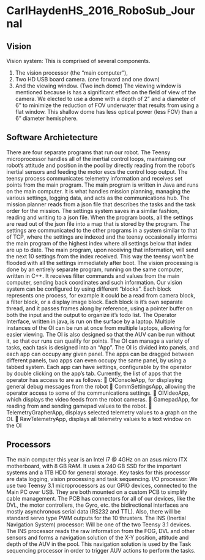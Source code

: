 # CarlHaydenHS_2016_RoboSub_Journal

## Vision
Vision system: This is comprised of several
components.
1. The vision processor (the “main
computer”),
2. Two HD USB board camera. (one
forward and one down)
3. And the viewing window. (Two inch
dome)
The viewing window is mentioned because
is has a significant effect on the field of
view of the camera. We elected to use a
dome with a depth of 2” and a diameter of
6” to minimize the reduction of FOV
underwater that results from using a flat
window. This shallow dome has less optical
power (less FOV) than a 6” diameter
hemisphere.

## Software Archietecture

There are four separate programs that run
our robot. The Teensy microprocessor
handles all of the inertial control loops,
maintaining our robot’s attitude and position in the pool by directly reading from the
robot’s inertial sensors and feeding the
motor escs the control loop output. The
teensy process communicates telemetry
information and receives set points from the
main program.
The main program is written in Java
and runs on the main computer. It is what
handles mission planning, managing the
various settings, logging data, and acts as
the communications hub. The mission
planner reads from a json file that describes
the tasks and the task order for the mission.
The settings system saves in a similar
fashion, reading and writing to a json file.
When the program boots, all the settings are
read out of the json file into a map that is
stored by the program. The settings are
communicated to the other programs in a
system similar to that of TCP, where the
settings are indexed and the teensy
occasionally informs the main program of
the highest index where all settings below
that index are up to date. The main program,
upon receiving that information, will send
the next 10 settings from the index received.
This way the teensy won’t be flooded with
all the settings immediately after boot.
The vision processing is done by an
entirely separate program, running on the
same computer, written in C++. It receives
filter commands and values from the main
computer, sending back coordinates and
such information. Our vision system can be
configured by using different “blocks”. Each
block represents one process, for example it
could be a read from camera block, a filter
block, or a display image block. Each block
is it’s own separate thread, and it passes
frames along by reference, using a pointer
buffer on both the input and the output to
organize it’s todo list.
The Operator Interface, written in
java, is run on the surface by a laptop.
Multiple instances of the OI can be run at
once from multiple laptops, allowing for easier viewing. The OI is also designed so
that the AUV can be run without it, so that
our runs can qualify for points. The OI can
manage a variety of tasks, each task is
designed into an “App”. The OI is divided
into panels, and each app can occupy any
given panel. The apps can be dragged
between different panels, two apps can even
occupy the same panel, by using a tabbed
system. Each app can have settings,
configurable by the operator by double
clicking on the app’s tab. Currently, the list
of apps that the operator has access to are as
follows:
 OIConsoleApp, for displaying
general debug messages from the
robot
 CommSettingsApp, allowing the
operator access to some of the
communications settings.
 OIVideoApp, which displays the
video feeds from the robot cameras.
 GamepadApp, for reading from and
sending gamepad values to the robot.
 TelemetryGrapherApp, displays
selected telemetry values to a graph
on the OI.
 RawTelemetryApp, displays all
telemetry values to a text window on
the OI

## Processors

The main computer this year is an
Intel i7 @ 4GHz on an asus micro ITX
motherboard, with 8 GB RAM. It uses a 240
GB SSD for the important systems and a
1TB HDD for general storage. Key tasks for
this processor are data logging, vision
processing and task sequencing.
I/O processor: We use two Teensy
3.1 microprocessors as our GPIO devices,
connected to the Main PC over USB. They
are both mounted on a custom PCB to
simplify cable management. The PCB has connectors for all of our devices, like the
DVL, the motor controllers, the Gyro, etc.
the bidirectional interfaces are mostly
asynchronous serial data (RS232 and
TTL). Also, there will be standard servo
type PWM outputs for the 10 thrusters.
The INS (Inertial Navigation
System) processor: Will be one of the two
Teensy 3.1 devices. The INS processor
reads the raw information from the FOG,
DVL and other sensors and forms a
navigation solution of the X-Y position,
attitude and depth of the AUV in the pool.
This navigation solution is used by the Task
sequencing processor in order to trigger
AUV actions to perform the tasks.
